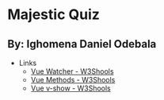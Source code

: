 # Majestic Quiz

## By: Ighomena Daniel Odebala

* Links
    * [Vue Watcher - W3Shools](https://www.w3schools.com/vue/vue_watchers.php)
    * [Vue Methods - W3Shools](https://www.w3schools.com/vue/vue_methods.php)
    * [Vue v-show - W3Shools](https://www.w3schools.com/vue/vue_v-show.php)